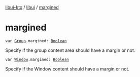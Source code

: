 [libui-ktx](../index.md) / [libui](index.md) / [margined](./margined.md)

# margined

`var `[`Group`](-group/index.md)`.margined: `[`Boolean`](https://kotlinlang.org/api/latest/jvm/stdlib/kotlin/-boolean/index.html)

Specify if the group content area should have a margin or not.

`var `[`Window`](-window/index.md)`.margined: `[`Boolean`](https://kotlinlang.org/api/latest/jvm/stdlib/kotlin/-boolean/index.html)

Specify if the Window content should have a margin or not.

